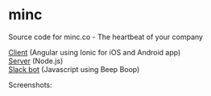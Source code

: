 # minc

Source code for minc.co - The heartbeat of your company

<a href='https://github.com/Nicolazinho/minc/tree/master/Client'>Client</a> (Angular using Ionic for iOS and Android app)<br>
<a href='https://github.com/Nicolazinho/minc/tree/master/Server'>Server</a> (Node.js)<br>
<a href='https://github.com/Nicolazinho/minc/tree/master/Slack_bot'>Slack bot</a> (Javascript using Beep Boop)<p>
<p>Screenshots:</p>
<img src'https://github.com/Nicolazinho/minc/blob/master/Graphics/Screenshots/Android/discussions.png'><br>
<img src'https://github.com/Nicolazinho/minc/blob/master/Graphics/Screenshots/Android/mood.png'><br>
<img src'https://github.com/Nicolazinho/minc/blob/master/Graphics/Screenshots/Android/anonymous.png'><br>
<img src'https://github.com/Nicolazinho/minc/blob/master/Graphics/Screenshots/Android/options.png'><br>